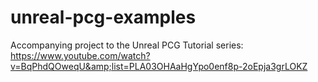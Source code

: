 # unreal-pcg-examples
Accompanying project to the Unreal PCG Tutorial series: https://www.youtube.com/watch?v=BqPhdQOweqU&amp;list=PLA03OHAaHgYpo0enf8p-2oEpja3grLOKZ
